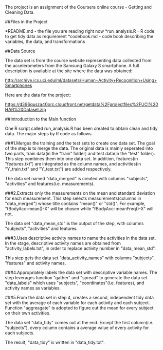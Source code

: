 The project is an assignment of the Coursera online course - Getting and Cleaning Data.


##Files in the Project

*README.md - the file you are reading right now
*run_analysis.R - R code to get tidy data as requirement
*codebook.md - code book describing the variables, the data, and transformations


##Data Source

The data set is from the course website representing data collected from the accelerometers from the Samsung Galaxy S smartphone. A full description is available at the site where the data was obtained: 

http://archive.ics.uci.edu/ml/datasets/Human+Activity+Recognition+Using+Smartphones

Here are the data for the project: 

https://d396qusza40orc.cloudfront.net/getdata%2Fprojectfiles%2FUCI%20HAR%20Dataset.zip 


##Introduction to the Main function

One R script called run_analysis.R has been created to obtain clean and tidy data. The major steps by R code as follows.

###1.Merges the training and the test sets to create one data set.
The goal of the step is to merge the data. The original data is mainly seperated into two parts, train data(in the "train" folder) and test data(in the "test" folder). This step combines them into one data set. In addition, features(in "features.txt") are integrated as the column names, and activities(in "Y_train.txt" and "Y_test.txt") are added respectively.

The data set named "data_merged" is created with columns "subjects", "activities" and features(i.e. measurements).

###2.Extracts only the measurements on the mean and standard deviation for each measurement. 
This step selects measurements(columns in "data_merged") whose title contains "mean()" or "std()". For example, "tBodyAcc-mean()-X" will be chosen while "fBodyAcc-meanFreq()-X" will not.

The data set "data_mean_std" is the output of the step, with columns "subjects", "activities" and features.

###3.Uses descriptive activity names to name the activities in the data set.
In the stage, descriptive activity names are obtained from "activity_labels.txt", in order to replace activity number in "data_mean_std".

This step gets the data set "data_activity_names" with columns "subjects", "features" and activity names.

###4.Appropriately labels the data set with descriptive variable names. 
The step leverages function "gather" and "spread" to generate the data set "data_labels" which uses "subjects", "coordinates"(i.e. features), and activity names as variables. 

###5.From the data set in step 4, creates a second, independent tidy data set with the average of each variable for each activity and each subject.
Function "aggreagate" is adopted to figure out the mean for every subject on their own activities.

The data set "data_tidy" comes out at the end. Except the first column(i.e. "subjects"), every column contains a average value of every activity for each subjects.

The result, "data_tidy" is written in "data_tidy.txt".